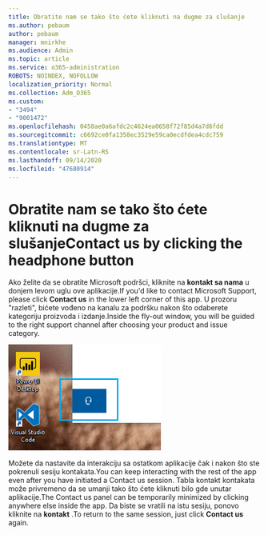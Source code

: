 ```yaml
---
title: Obratite nam se tako što ćete kliknuti na dugme za slušanje
ms.author: pebaum
author: pebaum
manager: mnirkhe
ms.audience: Admin
ms.topic: article
ms.service: o365-administration
ROBOTS: NOINDEX, NOFOLLOW
localization_priority: Normal
ms.collection: Adm_O365
ms.custom:
- "3494"
- "9001472"
ms.openlocfilehash: 0458ae0a6afdc2c4624ea0658f72f85d4a7d6fdd
ms.sourcegitcommit: c6692ce0fa1358ec3529e59ca0ecdfdea4cdc759
ms.translationtype: MT
ms.contentlocale: sr-Latn-RS
ms.lasthandoff: 09/14/2020
ms.locfileid: "47680914"
---
```

# <a name="contact-us-by-clicking-the-headphone-button"></a><span data-ttu-id="7d087-102">Obratite nam se tako što ćete kliknuti na dugme za slušanje</span><span class="sxs-lookup"><span data-stu-id="7d087-102">Contact us by clicking the headphone button</span></span>

<span data-ttu-id="7d087-103">Ako želite da se obratite Microsoft podršci, kliknite na **kontakt sa nama** u donjem levom uglu ove aplikacije.</span><span class="sxs-lookup"><span data-stu-id="7d087-103">If you'd like to contact Microsoft Support, please click **Contact us** in the lower left corner of this app.</span></span> <span data-ttu-id="7d087-104">U prozoru "razleti", bićete vođeno na kanalu za podršku nakon što odaberete kategoriju proizvoda i izdanje.</span><span class="sxs-lookup"><span data-stu-id="7d087-104">Inside the fly-out window, you will be guided to the right support channel after choosing your product and issue category.</span></span>

![Obratite nam se tako što ćete kliknuti na ikonu telefona.](media/contact-us-headphone-icon.png)

<span data-ttu-id="7d087-106">Možete da nastavite da interakciju sa ostatkom aplikacije čak i nakon što ste pokrenuli sesiju kontakata.</span><span class="sxs-lookup"><span data-stu-id="7d087-106">You can keep interacting with the rest of the app even after you have initiated a Contact us session.</span></span> <span data-ttu-id="7d087-107">Tabla kontakt kontakata može privremeno da se umanji tako što ćete kliknuti bilo gde unutar aplikacije.</span><span class="sxs-lookup"><span data-stu-id="7d087-107">The Contact us panel can be temporarily minimized by clicking anywhere else inside the app.</span></span> <span data-ttu-id="7d087-108">Da biste se vratili na istu sesiju, ponovo kliknite na **kontakt** .</span><span class="sxs-lookup"><span data-stu-id="7d087-108">To return to the same session, just click **Contact us** again.</span></span>
